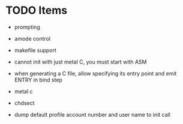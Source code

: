 # TODO Items

- prompting
- amode control
- makefile support

- cannot init with just metal C, you must start with ASM
- when generating a C file, allow specifying its entry point and emit ENTRY in bind step

- metal c
- chdsect
- dump default profile account number and user name to init call
